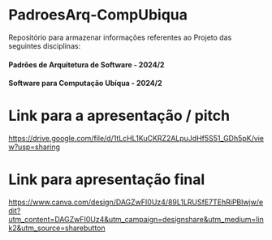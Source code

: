 # PadroesArq-CompUbiqua
 Repositório para armazenar informações referentes ao Projeto das seguintes disciplinas:
 
 #### Padrões de Arquitetura de Software - 2024/2
 #### Software para Computação Ubíqua - 2024/2

 # Link para a apresentação / pitch

 https://drive.google.com/file/d/1tLcHL1KuCKRZ2ALpuJdHf5S51_GDh5pK/view?usp=sharing

 # Link para apresentação final

 https://www.canva.com/design/DAGZwFI0Uz4/89L1LRUSfE7TEhRiPBlwjw/edit?utm_content=DAGZwFI0Uz4&utm_campaign=designshare&utm_medium=link2&utm_source=sharebutton

